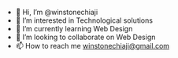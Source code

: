 - 👋 Hi, I’m @winstonechiaji
- 👀 I’m interested in Technological solutions
- 🌱 I’m currently learning Web Design
- 💞️ I’m looking to collaborate on Web Design
- 📫 How to reach me winstonechiaji@gmail.com

<!---
winstonechiaji/winstonechiaji is a ✨ special ✨ repository because its `README.md` (this file) appears on your GitHub profile.
You can click the Preview link to take a look at your changes.
--->
